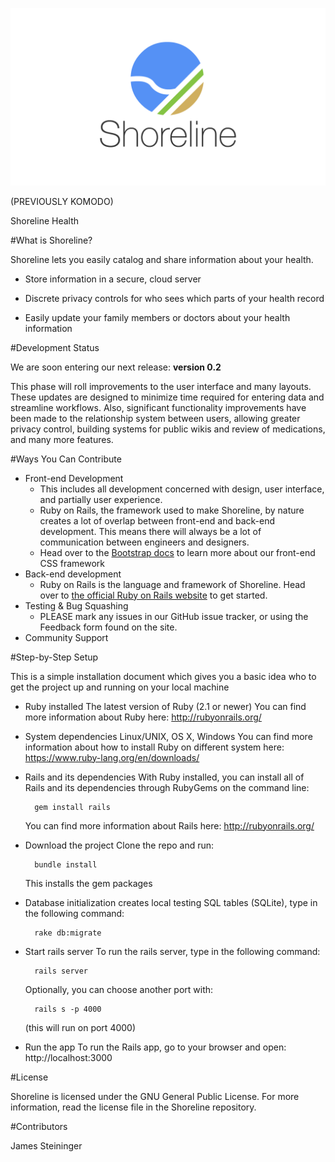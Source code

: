 ![logo](/app/assets/images/ShorelineAltBig.png)

(PREVIOUSLY KOMODO)

Shoreline Health

#What is Shoreline?

Shoreline lets you easily catalog and share information about your health. 

* Store information in a secure, cloud server

* Discrete privacy controls for who sees which parts of your health record

* Easily update your family members or doctors about your health information

#Development Status

We are soon entering our next release: **version 0.2**

This phase will roll improvements to the user interface and many layouts. These updates are designed to minimize time required for entering data and streamline workflows. Also, significant functionality improvements have been made to the relationship system between users, allowing greater privacy control, building systems for public wikis and review of medications, and many more features. 

#Ways You Can Contribute

* Front-end Development
	* This includes all development concerned with design, user interface, and partially user experience. 
	* Ruby on Rails, the framework used to make Shoreline, by nature creates a lot of overlap between front-end and back-end development. This means there will always be a lot of communication between engineers and designers. 
	* Head over to the [Bootstrap docs](http://getbootstrap.com/) to learn more about our front-end CSS framework
* Back-end development
	* Ruby on Rails is the language and framework of Shoreline. Head over to [the official Ruby on Rails website](http://rubyonrails.org/) to get started. 
* Testing & Bug Squashing
	* PLEASE mark any issues in our GitHub issue tracker, or using the Feedback form found on the site. 
* Community Support

#Step-by-Step Setup

This is a simple installation document which gives you a basic idea who to get the project up and  running on your local machine

- Ruby installed
The latest version of Ruby (2.1 or newer)
You can find more information about Ruby here: http://rubyonrails.org/
	
- System dependencies
	Linux/UNIX, OS X, Windows
	You can find more information about how to install Ruby on different system here:
	https://www.ruby-lang.org/en/downloads/
	
- Rails and its dependencies
	With Ruby installed, you can install all of Rails and its dependencies through 
	RubyGems on the command line:
		
		gem install rails
		
	You can find more information about Rails here: http://rubyonrails.org/
	
- Download the project
	Clone the repo and run: 
	
		bundle install
	
	This installs the gem packages
	
- Database initialization
	 creates local testing SQL tables (SQLite), type in the following command:
		
		rake db:migrate
		
- Start rails server
	To run the rails server, type in the following command:
		
		rails server

	 Optionally, you can choose another port with:

		rails s -p 4000

	(this will run on port 4000)
	
- Run the app
	To run the Rails app, go to your browser and open: http://localhost:3000

#License

Shoreline is licensed under the GNU General Public License. For more information, read the license file in the Shoreline repository.

#Contributors

James Steininger
